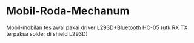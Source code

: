 # Mobil-Roda-Mechanum
Mobil-mobilan
tes awal pakai driver L293D+Bluetooth HC-05 (utk RX TX terpaksa solder di shield L293D)

